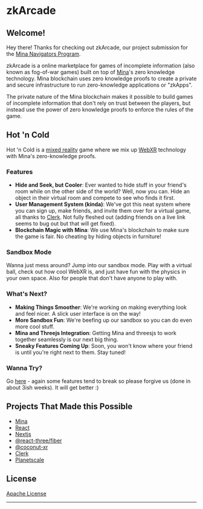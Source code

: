 # zkArcade

## Welcome!

Hey there! Thanks for checking out zkArcade, our project submission for the [Mina Navigators Program](https://minafoundation.notion.site/Mina-Navigators-Program-Information-e8d0490aa0e04c28b061887a8cc22f9a).

zkArcade is a online marketplace for games of incomplete information (also known as fog-of-war games) built on top of [Mina](https://minaprotocol.com/)'s zero knowledge technology. Mina blockchain uses zero knowledge proofs to create a private and secure infrastructure to run zero-knowledge applications or "zkApps".

The private nature of the Mina blockchain makes it possible to build games of incomplete information that don't rely on trust between the players, but instead use the power of zero knowledge proofs to enforce the rules of the game.

## Hot 'n Cold

Hot 'n Cold is a [mixed reality](https://en.wikipedia.org/wiki/Mixed_reality#:~:text=Mixed%20reality%20(MR)%20is%20a,and%20interact%20in%20real%20time.) game where we mix up [WebXR](https://immersive-web.github.io/webxr-samples/) technology with Mina's zero-knowledge proofs.


### Features

- **Hide and Seek, but Cooler**: Ever wanted to hide stuff in your friend's room while on the other side of the world? Well, now you can. Hide an object in their virtual room and compete to see who finds it first.
- **User Management System (kinda)**: We've got this neat system where you can sign up, make friends, and invite them over for a virtual game, all thanks to [Clerk](https://clerk.com/). Not fully fleshed out (adding friends on a live link seems to bug out but that will get fixed).
- **Blockchain Magic with Mina**: We use Mina's blockchain to make sure the game is fair. No cheating by hiding objects in furniture!

### Sandbox Mode

Wanna just mess around? Jump into our sandbox mode. Play with a virtual ball, check out how cool WebXR is, and just have fun with the physics in your own space. Also for people that don't have anyone to play with.

### What's Next?

- **Making Things Smoother**: We're working on making everything look and feel nicer. A slick user interface is on the way!
- **More Sandbox Fun**: We're beefing up our sandbox so you can do even more cool stuff.
- **Mina and Threejs Integration**: Getting Mina and threesjs to work together seamlessly is our next big thing.
- **Sneaky Features Coming Up**: Soon, you won't know where your friend is until you're right next to them. Stay tuned!

### Wanna Try?

Go [here](https://hot-n-cold.vercel.app/) - again some features tend to break so please forgive us (done in about 3ish weeks). It will get better :)

## Projects That Made this Possible

- [Mina](https://minaprotocol.com/)
- [React](https://react.dev/)
- [Nextjs](https://nextjs.org/)
- [@react-three/fiber](https://github.com/pmndrs/react-three-fiber)
- [@coconut-xr](https://www.coconut-xr.com/)
- [Clerk](https://clerk.com/)
- [Planetscale](https://planetscale.com/)

## License

[Apache License]("https://raw.githubusercontent.com/0xtito/hot-n-cold/main/LICENSE.MD")

---
